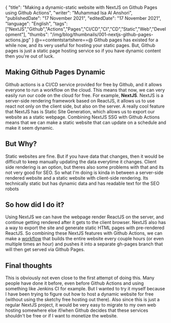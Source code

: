 {
"title": "Making a dynamic-static website with NextJS on Github Pages using Github Actions",
"writer": "Muhammad Isa Al Anshori",
"publishedDate": "17 November 2021",
"editedDate": "17 November 2021",
"language": "English",
"tags": ["NextJS","Github","Actions","Pages","CI/CD","CI","CD","Static","Web","Development"],
"thumbs": "/img/blog/thumbnails/001-nextjs-github-pages-actions.jpg"
}
@==contentstartshere==@
Github pages has existed for a while now, and its very useful for hosting your static pages. But, Github pages is just a static page hosting service so if you have dynamic content then you're out of luck.

## Making Github Pages Dynamic
Github actions is a CI/CD service provided for free by Github, and it allows everyone to run a workflow on the cloud. This means that now, we can very easily run our code on the cloud for free. For example, **NextJS**. NextJS is a server-side rendering framework based on ReactJS, it allows us to use react not only on the client side, but also on the server. A really cool feature that NextJS has is Static Site Generation, which allows us to export our website as a static webpage. Combining NextJS SSG with Github Actions means that we can make a static website that can update on a schedule and make it seem dynamic.

## But Why?
Static websites are fine. But if you have data that changes, then it would be difficult to keep manually updating the data everytime it changes. Client side rendering is an option, but theres also some problems with that and its not very good for SEO. So what I'm doing is kinda in between a server-side rendered website and a static website with client-side rendering. Its technically static but has dynamic data and has readable text for the SEO robots

## So how did I do it?
Using NextJS we can have the webpage render ReactJS on the server, and continue getting rendered after it gets to the client browser. NextJS also has a way to export the site and generate static HTML pages with pre-rendered ReactJS. So combining these NextJS features with Github Actions, we can make a [workflow](https://github.com/misaalanshori/misaalanshori.github.io/blob/main/.github/workflows/publish.yml) that builds the entire website every couple hours (or even multiple times an hour) and pushes it into a separate gh-pages branch that will then get served via Github Pages.

## Final thoughts
This is obviously not even close to the first attempt of doing this. Many people have done it before, even before Github Actions and using something like Jenkins CI for example. But I wanted to try it myself because I have been trying to figure out how to host a dynamic website for free (without using the sketchy free hosting out there). Also since this is just a regular NextJS project, it would be very easy to migrate to my own web hosting somewhere else if/when Github decides that these services shouldn't be free or if I want to monetize the website.